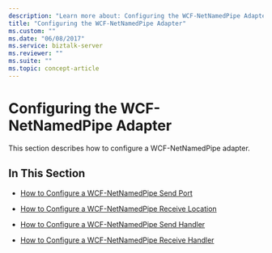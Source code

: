 ```yaml
---
description: "Learn more about: Configuring the WCF-NetNamedPipe Adapter"
title: "Configuring the WCF-NetNamedPipe Adapter"
ms.custom: ""
ms.date: "06/08/2017"
ms.service: biztalk-server
ms.reviewer: ""
ms.suite: ""
ms.topic: concept-article
---
```

# Configuring the WCF-NetNamedPipe Adapter
This section describes how to configure a WCF-NetNamedPipe adapter.  
  
## In This Section  
  
-   [How to Configure a WCF-NetNamedPipe Send Port](../core/how-to-configure-a-wcf-netnamedpipe-send-port.md)  
  
-   [How to Configure a WCF-NetNamedPipe Receive Location](../core/how-to-configure-a-wcf-netnamedpipe-receive-location.md)  
  
-   [How to Configure a WCF-NetNamedPipe Send Handler](../core/how-to-configure-a-wcf-netnamedpipe-send-handler.md)  
  
-   [How to Configure a WCF-NetNamedPipe Receive Handler](../core/how-to-configure-a-wcf-netnamedpipe-receive-handler.md)
